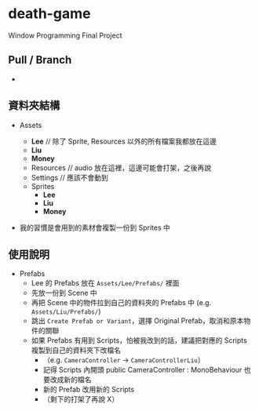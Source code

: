# death-game
 Window Programming Final Project

## Pull / Branch
* 

## 資料夾結構
* Assets
    * **Lee** // 除了 Sprite, Resources 以外的所有檔案我都放在這邊
    * **Liu**
    * **Money**
    * Resources // audio 放在這裡，這邊可能會打架，之後再說
    * Settings // 應該不會動到
    * Sprites
        * **Lee**
        * **Liu**
        * **Money**

* 我的習慣是會用到的素材會複製一份到 Sprites 中

## 使用說明
* Prefabs
    * Lee 的 Prefabs 放在 `Assets/Lee/Prefabs/` 裡面
    * 先放一份到 Scene 中
    * 再把 Scene 中的物件拉到自己的資料夾的 Prefabs 中 (e.g. `Assets/Liu/Prefabs/`)
    * 跳出 `Create Prefab or Variant`，選擇 Original Prefab，取消和原本物件的關聯
    * 如果 Prefabs 有用到 Scripts，怕被我改到的話，建議把對應的 Scripts 複製到自己的資料夾下改檔名
        * （e.g. `CameraController` -> `CameraControllerLiu`）
        * 記得 Scripts 內開頭 public CameraController : MonoBehaviour 也要改成新的檔名
        * 新的 Prefab 改用新的 Scripts
        * （剩下的打架了再說 X）
